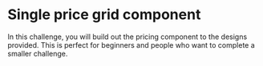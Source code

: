 # Single price grid component

In this challenge, you will build out the pricing component to the designs provided. This is perfect for beginners and people who want to complete a smaller challenge.
